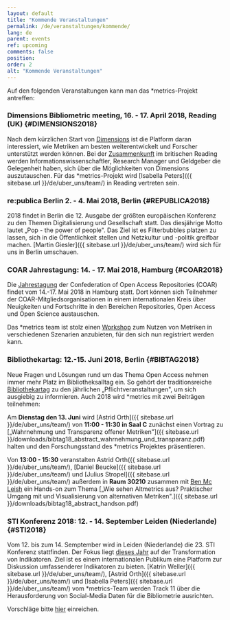 ```yaml
---
layout: default
title: "Kommende Veranstaltungen"
permalink: /de/veranstaltungen/kommende/
lang: de
parent: events
ref: upcoming
comments: false
position:
order: 2
alt: "Kommende Veranstaltungen"
---
```

<!-- Start editing content here-->

Auf den folgenden Veranstaltungen kann man das \*metrics-Projekt antreffen:

### Dimensions Bibliometric meeting, 16. - 17. April 2018, Reading (UK) {#DIMENSIONS2018}

Nach dem kürzlichen Start von [Dimensions](https://www.dimensions.ai/) ist die Platform daran interessiert, wie Metriken am besten weiterentwickelt und Forscher unterstützt werden können. Bei der [Zusammenkunft](https://www.eventbrite.co.uk/e/dimensions-bibliometric-meeting-tickets-43591273673) im britischen Reading werden Informationswissenschaftler, Research Manager und Geldgeber die Gelegenheit haben, sich über die Möglichkeiten von Dimensions auszutauschen. Für das \*metrics-Projekt wird [Isabella Peters]({{ sitebase.url }}/de/uber_uns/team/) in Reading vertreten sein.

### re:publica Berlin 2. - 4. Mai 2018, Berlin {#REPUBLICA2018}
2018 findet in Berlin die 12. Ausgabe der größten europäischen Konferenz zu den Themen Digitalisierung und Gesellschaft statt. Das diesjährige Motto lautet &bdquo;Pop - the power of people&quot;. Das Ziel ist es Filterbubbles platzen zu lassen, sich in die Öffentlichkeit stellen und Netzkultur und -politik greifbar machen. [Martin Giesler]({{ sitebase.url }}/de/uber_uns/team/) wird sich für uns in Berlin umschauen.


### COAR Jahrestagung: 14. - 17. Mai 2018, Hamburg {#COAR2018}

Die [Jahrestagung](https://www.coar-repositories.org/news-media/save-the-date-coar2018-annual-meeting/) der Confederation of Open Access Repositories (COAR) findet vom 14.-17. Mai 2018 in Hamburg statt. Dort können sich Teilnehmer der COAR-Mitgliedsorganisationen in einem internationalen Kreis über Neuigkeiten und Fortschritte in den Bereichen Repositories, Open Access und Open Science austauschen.

Das \*metrics team ist stolz einen [Workshop](https://metrics-project.net/de/veranstaltungen/workshop2018/)
 zum Nutzen von Metriken in verschiedenen Szenarien anzubieten, für den sich nun registriert werden kann.
  
### Bibliothekartag: 12.-15. Juni 2018, Berlin {#BIBTAG2018}

Neue Fragen und Lösungen rund um das Thema Open Access nehmen immer mehr Platz im Bibliotheksalltag ein. So gehört der traditionsreiche [Bibliothekartag](https://bibliothekartag2018.de/) zu den jährlichen &bdquo;Pflichtveranstaltungen&quot;, um sich ausgiebig zu informieren. Auch 2018 wird \*metrics mit zwei Beiträgen teilnehmen:

Am **Dienstag den 13. Juni** wird [Astrid Orth]({{ sitebase.url }}/de/uber_uns/team/) von **11:00 - 11:30 in Saal C** zunächst einen Vortrag zu [&bdquo;Wahrnehmung und Transparenz offener Metriken&quot;]({{ sitebase.url }}/downloads/bibtag18_abstract_wahrnehmung_und_transparanz.pdf) halten und den Forschungsstand des \*metrics Projektes präsentieren.

Von **13:00 - 15:30** veranstalten Astrid Orth({{ sitebase.url }}/de/uber_uns/team/), [Daniel Beucke]({{ sitebase.url }}/de/uber_uns/team/) und [Julius Stropel]({{ sitebase.url }}/de/uber_uns/team/) außerdem in **Raum 30210** zusammen mit [Ben Mc Leish](https://twitter.com/benmcleish?lang=de) ein Hands-on zum Thema [&bdquo;Wie sehen Altmetrics aus? Praktischer Umgang mit und Visualisierung von alternativen Metriken&quot;.]({{ sitebase.url }}/downloads/bibtag18_abstract_handson.pdf)  

### STI Konferenz 2018: 12. - 14. September Leiden (Niederlande) {#STI2018}
Vom 12. bis zum 14. Semptember wird in Leiden (Niederlande) die 23. STI Konferenz stattfinden. Der Fokus liegt [dieses Jahr](http://sti2018.cwts.nl/) auf der Transformation von Indikatoren. Ziel ist es einem internationalen Publikum eine Platform zur Diskussion umfassenderer Indikatoren zu bieten. [Katrin Weller]({{ sitebase.url }}/de/uber_uns/team/), [Astrid Orth]({{ sitebase.url }}/de/uber_uns/team/) und [Isabella Peters]({{ sitebase.url }}/de/uber_uns/team/) vom \*metrics-Team werden Track 11 über die Herausforderung von Social-Media Daten für die Bibliometrie ausrichten.

Vorschläge bitte [hier](http://sti2018.cwts.nl/download/f-x2s2.pdf) einreichen.
